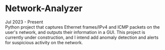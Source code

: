 # Network-Analyzer
Jul 2023 - Present        
Python project that captures Ethernet frames/IPv4 and ICMP packets on the user's network, and outputs their information in a GUI. This project is currently under construction, and I intend add anomaly detection and alerts for suspicious activity on the network.
